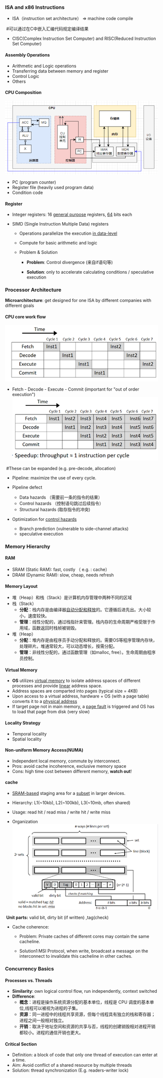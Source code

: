 ### ISA and x86 Instructions

- ISA（instruction set architecture）	=>	machine code
  															compile

​	#可以通过在C中嵌入汇编代码规定编译结果

- CISC(Complex Instruction Set Computer) and RISC(Reduced Instruction Set Computer)

#### Assembly Operations

- Arithmetic and Logic operations
- Transferring data between memory and register
- Control Logic
- Others

#### CPU Composition
![correlation](post_content/课程笔记/689056-20211213001833220-675196650.png)

- PC (program counter)	
- Register file (heavily used program data)
- Condition code

#### Register

- Integer registers:	16 <u>general purpose</u> registers, <u>64</u> bits each

- SIMD (Single Instruction Multiple Data) registers

  - Operations parallelize the execution <u>in data-level</u>
  - Compute for basic arithmetic and logic

  - Problem & Solution

    - **Problem**: Control divergence	(来自if语句等)

    - **Solution**: only to accelerate calculating conditions / speculative execution

      

### Processor Architecture

**Microarchitecture**: get designed for one ISA by different companies with different goals

#### CPU core work flow
![correlation](post_content/课程笔记/Snipaste_2024-07-02_14-47-19.png)

- Fetch	- 	Decode	-	Execute	-	Commit (important for "out of order execution")
![correlation](post_content/课程笔记/Snipaste_2024-07-02_14-47-08.png)

​		#These can be expanded (e.g. pre-decode, allocation)

- Pipeline:  maximize the use of every cycle.
- Pipeline defect
  - Data hazards  （需要前一条的指令的结果）
  - Control hazards  （控制语句跳过后续指令）
  - Structural hazards  (取存指令的冲突)

- Optimization for <u>control hazards</u>
  - Branch prediction (vulnerable to side-channel attacks)
  - speculative execution



### Memory Hierarchy

#### RAM

- SRAM (Static RAM): fast, costly	（ e.g. : cache）
- DRAM (Dynamic RAM): slow, cheap, needs refresh

#### Memory Layout

- 堆（Heap）和栈（Stack）是计算机内存管理中两种不同的区域
- 栈（Stack）
  - **分配**：栈内存是由编译器<u>自动分配和释放</u>的。它遵循后进先出。大小较小，速度较快。
  - **管理**：线性分配的，通过栈指针来管理。栈内存的生命周期严格受限于作用域，函数返回时栈帧被销毁。
- 堆（Heap）
  - **分配**：堆内存是由程序员手动分配和释放的。需要OS等程序管理内存块，处理碎片。堆通常较大，可以动态增长，按需分配。
  - **管理**：非线性分配的，通过函数管理（如malloc, free）。生命周期由程序员控制。

#### Virtual Memory

- **OS** utilizes <u>virtual memory</u> to isolate address spaces of different processes and provide <u>linear</u> address space.
- Address spaces are comparted into pages (typical size = 4KB)
- Upon access to a virtual address, hardware + OS (with a page table) converts it to a <u>physical address</u>
- If target page not in main memory, a <u>page fault</u> is triggered and OS has to load that page from disk (very slow)

#### Locality Strategy

- Temporal locality
- Spatial locality

#### Non-uniform Memory Access(NUMA)

- Independent local memory, commute by interconnect.
- Pros: avoid cache incoherence, exclusive memory space
- Cons: high time cost between different memory, **watch out**!

#### cache

- <u>SRAM-based</u> staging area for a <u>subset</u> in larger devices.
- Hierarchy:   L1(~10kb),	L2(~100kb),	L3(~10mb, often shared)
- Usage:	read hit / read miss / write hit / write miss

- Organization
![correlation](post_content/课程笔记/Snipaste_2024-07-02_15-06-43-17199040444021.png)

​		**Unit parts:**	valid bit,	dirty bit (if written)	,tag(check)	 

- Cache coherence:

  - Problem: Private caches of different cores may contain the same cacheline.

  - Solution1:MSI Protocol, when write, broadcast a message on the interconnect to invalidate this cacheline in other caches.

    

### Concurrency Basics

#### Processes vs. Threads

- **Similarity**:	 own logical control flow,	run independently,	context switched
- **Difference**:
  - **概念**：进程是操作系统资源分配的基本单位，线程是 CPU 调度的基本单位,线程可以被视为进程的子集。
  - **资源**：同一进程中的线程共享资源，但每个线程具有独立的栈和寄存器；进程之间一般相对独立。
  - **开销**：取决于地址空间和资源的共享与否，线程的创建销毁相对进程开销都较小。进程的通信开销也更大。

#### Critical Section

- Definition: a block of code that only one thread of execution can enter at a time.
- Aim: Avoid conflict of a shared resource by multiple threads
- Solution: thread synchronization (E.g.   readers-writer lock)

​                                                                                                                                                                                                                                  